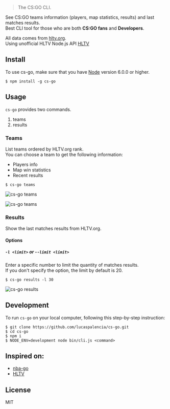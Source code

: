 > The CS:GO CLI.  

See CS:GO teams information (players, map statistics, results) and last matches results.  
Best CLI tool for those who are both **CS:GO fans** and **Developers**.  

All data comes from [hltv.org](https://www.hltv.org/).  
Using unofficial HLTV Node.js API [HLTV](https://github.com/gigobyte/HLTV)  

## Install

To use cs-go, make sure that you have [Node](https://nodejs.org/) version 6.0.0 or higher.

```
$ npm install -g cs-go
```

## Usage

`cs-go` provides two commands.

1. teams
2. results

### Teams

List teams ordered by HLTV.org rank.  
You can choose a team to get the following information:

- Players info
- Map win statistics
- Recent results

```
$ cs-go teams
```

![cs-go teams](https://user-images.githubusercontent.com/7226038/33812296-4d1c461c-de03-11e7-8a89-de28dbc51d08.png)

![cs-go teams](https://user-images.githubusercontent.com/7226038/33812299-55143ee2-de03-11e7-99fe-0b112a5c111e.png)

### Results

Show the last matches results from HLTV.org.

#### Options

##### `-l <limit>` or `--limit <limit>`

Enter a specific number to limit the quantity of matches results.  
If you don't specify the option, the limit by default is 20.

```
$ cs-go results -l 30
```

![cs-go results](https://user-images.githubusercontent.com/7226038/33812300-5ab0f8d6-de03-11e7-86b7-439c6059c003.png)

## Development

To run `cs-go` on your local computer, following this step-by-step instruction:

```
$ git clone https://github.com/lucaspalencia/cs-go.git
$ cd cs-go
$ npm i
$ NODE_ENV=development node bin/cli.js <command>
```

## Inspired on:
 - [nba-go](https://github.com/xxhomey19/nba-go)
 - [HLTV](https://github.com/gigobyte/HLTV)

## License

MIT
